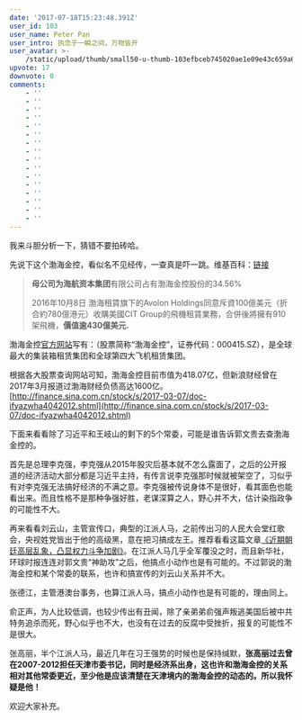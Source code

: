 ```yaml
---
date: '2017-07-18T15:23:48.391Z'
user_id: 103
user_name: Peter Pan
user_intro: 执念于一瞬之间，万物皆开
user_avatar: >-
    /static/upload/thumb/small50-u-thumb-103efbceb745020ae1e09e43c659a698cac4a069107.png
upvote: 17
downvote: 0
comments:
    - ''
    - ''
    - ''
    - ''
    - ''
    - ''
    - ''
    - ''
    - ''
    - ''
    - ''
    - ''
    - ''
    - ''
    - ''
    - ''
---
```


我来斗胆分析一下，猜错不要拍砖哈。

先说下这个渤海金控，看似名不见经传，一查真是吓一跳。维基百科：[链接](https://zh.wikipedia.org/wiki/%E6%B8%A4%E6%B5%B7%E9%87%91%E6%8E%A7)

> **母公司为海航资本集团**有限公司占有渤海金控股份的34.56%
> 
> 2016年10月8日 渤海租賃旗下的Avolon Holdings同意斥資100億美元（折合約780億港元）收購美國CIT Group的飛機租賃業務，合併後將擁有910架飛機，**價值逾430億美元.**

  

渤海金控[官方网站](http://www.bohaileasing.com/about.aspx)写有：（股票简称“渤海金控”，证券代码：000415.SZ），是全球最大的集装箱租赁集团和全球第四大飞机租赁集团。

  

根据各大股票查询网站可知，渤海金控目前市值为418.07亿，但新浪财经曾在2017年3月报道过渤海财经负债高达1600亿。[http://finance.sina.com.cn/stock/s/2017-03-07/doc-ifyazwha4042012.shtml](http://finance.sina.com.cn/stock/s/2017-03-07/doc-ifyazwha4042012.shtml)

  

下面来看看除了习近平和王岐山的剩下的5个常委，可能是谁告诉郭文贵去查渤海金控的。  

首先是总理李克强，李克强从2015年股灾后基本就不怎么露面了，之后的公开报道的经济活动大部分都是习近平主持，有传言说李克强那时候就被架空了，习似乎有对李克强无法搞好经济的不满之意。李克强被传说身体不是很好，看其面色也能看出来。而且性格不是那种争强好胜，老谋深算之人，野心并不大，估计染指政争的可能性不大。

再来看看刘云山，主管宣传口，典型的江派人马，之前传出习的人民大会堂红歌会，央视姓党皆出于他的高级黑，意在把习搞成左王。推荐看看这篇文章[《近期朝廷高层乱象，凸显权力斗争加剧》](https://program-think.blogspot.com/2016/03/weekly-share-98.html)。在江派人马几乎全军覆没之时，而且新华社，环球时报连连对郭文贵“神助攻”之后，他搞点小动作也是有可能的。不过郭说的渤海金控和某个常委的联系，也许和搞宣传的刘云山关系并不大。

张德江，主管港澳台事务，也算江派人马，搞点小动作也是有可能的，理由同上。

俞正声，为人比较低调，也较少传出有丑闻，除了亲弟弟俞强声叛逃美国后被中共特务追杀而死，野心似乎也不大，也没有在过去的反腐中受挫折，报复的可能性不是很大。

张高丽，半个江派人马，最近几年在习王强势的时候也是保持缄默，**张高丽过去曾在2007-2012担任天津市委书记，同时是经济系出身，这也许和渤海金控的关系相对其他常委更近，至少他是应该清楚在天津境内的渤海金控的动态的。所以我怀疑是他！**

欢迎大家补充。
